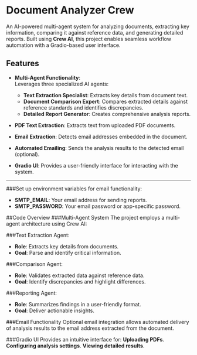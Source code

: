 # Document Analyzer Crew  

An AI-powered multi-agent system for analyzing documents, extracting key information, comparing it against reference data, and generating detailed reports. Built using **Crew AI**, this project enables seamless workflow automation with a Gradio-based user interface.  

## Features  
- **Multi-Agent Functionality**:  
  Leverages three specialized AI agents:
  - **Text Extraction Specialist**: Extracts key details from document text.  
  - **Document Comparison Expert**: Compares extracted details against reference standards and identifies discrepancies.  
  - **Detailed Report Generator**: Creates comprehensive analysis reports.  

- **PDF Text Extraction**: Extracts text from uploaded PDF documents.  
- **Email Extraction**: Detects email addresses embedded in the document.  
- **Automated Emailing**: Sends the analysis results to the detected email (optional).  
- **Gradio UI**: Provides a user-friendly interface for interacting with the system.  

---
###Set up environment variables for email functionality:
- **SMTP_EMAIL**: Your email address for sending reports.
- **SMTP_PASSWORD**: Your email password or app-specific password.

##Code Overview
###Multi-Agent System
The project employs a multi-agent architecture using Crew AI:

###Text Extraction Agent:
- **Role**: Extracts key details from documents.
- **Goal**: Parse and identify critical information.

###Comparison Agent:
- **Role**: Validates extracted data against reference data.
- **Goal**: Identify discrepancies and highlight differences.

###Reporting Agent:
- **Role**: Summarizes findings in a user-friendly format.
- **Goal**: Deliver actionable insights.

###Email Functionality
Optional email integration allows automated delivery of analysis results to the email address extracted from the document.

###Gradio UI
Provides an intuitive interface for:
**Uploading PDFs**.
**Configuring analysis settings**.
**Viewing detailed results**.
